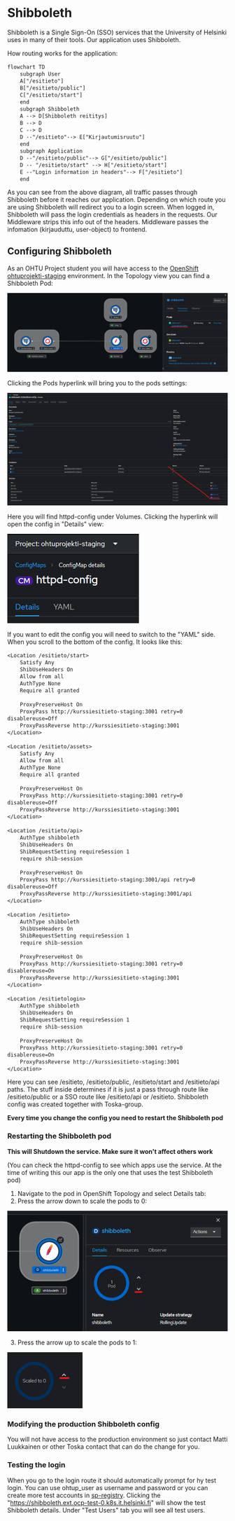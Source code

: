 # Shibboleth
Shibboleth is a Single Sign-On (SSO) services that the University of Helsinki uses in many of their tools. Our application uses Shibboleth.

How routing works for the application:
```mermaid
flowchart TD
    subgraph User
    A["/esitieto"]
    B["/esitieto/public"]
    C["/esitieto/start"]
    end
    subgraph Shibboleth
    A --> D[Shibboleth reititys]
    B --> D
    C --> D
    D --"/esitieto"--> E["Kirjautumisruutu"]
    end
    subgraph Application
    D --"/esitieto/public"--> G["/esitieto/public"]
    D -- "/esitieto/start" --> H["/esitieto/start"]
    E --"Login information in headers"--> F["/esitieto"]
    end
```
As you can see from the above diagram, all traffic passes through Shibboleth before it reaches our application. Depending on which route you are using Shibboleth will redirect you to a login screen. When logged in, Shibboleth will pass the login credentials as headers in the requests. Our Middleware strips this info out of the headers. Middleware passes the infomation (kirjauduttu, user-object) to frontend.

## Configuring Shibboleth
As an OHTU Project student you will have access to the [OpenShift ohtuprojekti-staging](https://console-openshift-console.apps.ocp-test-0.k8s.it.helsinki.fi/topology/ns/ohtuprojekti-staging?view=graph) 
environment. In the Topology view you can find a Shibboleth Pod:

![Shibboleth_OpenShift_Topo.png](/documentation/images/shibboleth-guide/Shibboleth_OpenShift_Topo.png)

Clicking the Pods hyperlink will bring you to the pods settings:

![Shibboleth_OpenShift_Topo.png](/documentation/images/shibboleth-guide/Shibboleth_httpd-config_location.png)

Here you will find httpd-config under Volumes. Clicking the hyperlink will open the config in "Details" view:

![Shibboleth_OpenShift_Topo.png](/documentation/images/shibboleth-guide/Shibboleth_view_or_edit_config.png)

If you want to edit the config you will need to switch to the "YAML" side. When you scroll to the bottom of the config. It looks like this:

```
<Location /esitieto/start>
    Satisfy Any   
    ShibUseHeaders On
    Allow from all   
    AuthType None   
    Require all granted  

    ProxyPreserveHost On
    ProxyPass http://kurssiesitieto-staging:3001 retry=0 disablereuse=Off
    ProxyPassReverse http://kurssiesitieto-staging:3001
</Location>

<Location /esitieto/assets>
    Satisfy Any   
    Allow from all   
    AuthType None   
    Require all granted  

    ProxyPreserveHost On
    ProxyPass http://kurssiesitieto-staging:3001 retry=0 disablereuse=Off
    ProxyPassReverse http://kurssiesitieto-staging:3001
</Location>

<Location /esitieto/api>
    AuthType shibboleth
    ShibUseHeaders On
    ShibRequestSetting requireSession 1
    require shib-session

    ProxyPreserveHost On
    ProxyPass http://kurssiesitieto-staging:3001/api retry=0 disablereuse=Off
    ProxyPassReverse http://kurssiesitieto-staging:3001/api
</Location>

<Location /esitieto>
    AuthType shibboleth
    ShibUseHeaders On
    ShibRequestSetting requireSession 1
    require shib-session

    ProxyPreserveHost On
    ProxyPass http://kurssiesitieto-staging:3001 retry=0 disablereuse=On
    ProxyPassReverse http://kurssiesitieto-staging:3001
</Location>

<Location /esitietologin>
    AuthType shibboleth
    ShibUseHeaders On
    ShibRequestSetting requireSession 1
    require shib-session

    ProxyPreserveHost On
    ProxyPass http://kurssiesitieto-staging:3001 retry=0 disablereuse=On
    ProxyPassReverse http://kurssiesitieto-staging:3001
</Location>
```

Here you can see /esitieto, /esitieto/public, /esitieto/start and /esitieto/api paths. The stuff inside determines if it is just a pass through route like /esitieto/public or a SSO route like /esitieto/api or /esitieto. Shibboleth config was created together with Toska-group.

**Every time you change the config you need to restart the Shibboleth pod**

### Restarting the Shibboleth pod
**This will Shutdown the service. Make sure it won't affect others work**

(You can check the httpd-config to see which apps use the service. At the time of writing this our app is the only one that uses the test Shibboleth pod)
1. Navigate to the pod in OpenShift Topology and select Details tab:
2. Press the arrow down to scale the pods to 0:

![Shibboleth_OpenShift_Topo.png](/documentation/images/shibboleth-guide/Shibboleth_decrease_pods.png)

3. Press the arrow up to scale the pods to 1:

![Shibboleth_OpenShift_Topo.png](/documentation/images/shibboleth-guide/Shibboleth_increase_pods.png)

### Modifying the production Shibboleth config
You will not have access to the production environment so just contact Matti Luukkainen or other Toska contact that can do the change for you.

### Testing the login
When you go to the login route it should automatically prompt for hy test login. You can use ohtup_user as username and password or you can create more test accounts in [sp-registry](https://sp-registry.it.helsinki.fi/login/?next=/). Clicking the "https://shibboleth.ext.ocp-test-0.k8s.it.helsinki.fi" will show the test Shibboleth details. Under "Test Users" tab you will see all test users.
